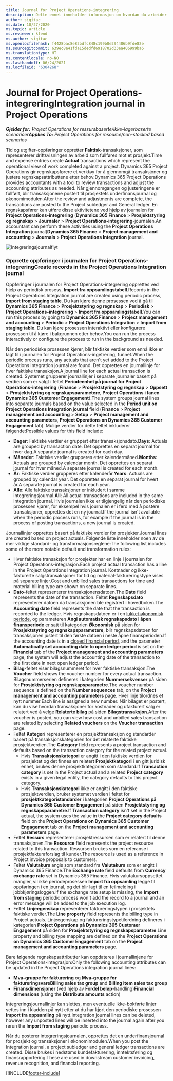 ```yaml
---
title: Journal for Project Operations-integrering
description: Dette emnet inneholder informasjon om hvordan du arbeider med integreringsjournalen i Project Operations.
author: sigitac
ms.date: 10/27/2020
ms.topic: article
ms.reviewer: kfend
ms.author: sigitac
ms.openlocfilehash: f4428bac8e82bdfc848c199b0e294486b9fde82e
ms.sourcegitcommit: 639ec8a41fda15dedfd6918702d33ea406999ba6
ms.translationtype: HT
ms.contentlocale: nb-NO
ms.lasthandoff: 06/24/2021
ms.locfileid: "6304268"
---
```

# <a name="integration-journal-in-project-operations"></a><span data-ttu-id="d6dae-103">Journal for Project Operations-integrering</span><span class="sxs-lookup"><span data-stu-id="d6dae-103">Integration journal in Project Operations</span></span>

<span data-ttu-id="d6dae-104">_**Gjelder for:** Project Operations for ressursbaserte/ikke-lagerbaserte scenarioer_</span><span class="sxs-lookup"><span data-stu-id="d6dae-104">_**Applies To:** Project Operations for resource/non-stocked based scenarios_</span></span>

<span data-ttu-id="d6dae-105">Tid og utgifter-oppføringer oppretter **Faktisk**-transaksjoner, som representerer driftsvisningen av arbeid som fullføres mot et prosjekt.</span><span class="sxs-lookup"><span data-stu-id="d6dae-105">Time and expense entries create **Actual** transactions which represent the operational view of work completed against a project.</span></span> <span data-ttu-id="d6dae-106">Dynamics 365 Project Operations gir regnskapsførere et verktøy for å gjennomgå transaksjoner og justere regnskapsattributtene etter behov.</span><span class="sxs-lookup"><span data-stu-id="d6dae-106">Dynamics 365 Project Operations provides accountants with a tool to review transactions and adjust the accounting attributes as needed.</span></span> <span data-ttu-id="d6dae-107">Når gjennomgangen og justeringene er fullført, blir transaksjonene postert til prosjektets underfinansjournal og økonomimodulen.</span><span class="sxs-lookup"><span data-stu-id="d6dae-107">After the review and adjustments are complete, the transactions are posted to the Project subledger and General ledger.</span></span> <span data-ttu-id="d6dae-108">En regnskapsfører kan utføre disse aktivitetene ved hjelp av journalen for **Project Operations-integrering** (**Dynamics 365 Finance** > **Prosjektstyring og regnskap** > **Journaler** > **Project Operations-integrering**-journalen.</span><span class="sxs-lookup"><span data-stu-id="d6dae-108">An accountant can perform these activities using the **Project Operations Integration** journal(**Dynamics 365 Finance** > **Project management and accounting** > **Journals** > **Project Operations Integration** journal.</span></span>

![Integreringsjournalflyt](./media/IntegrationJournal.png)

### <a name="create-records-in-the-project-operations-integration-journal"></a><span data-ttu-id="d6dae-110">Opprette oppføringer i journalen for Project Operations-integrering</span><span class="sxs-lookup"><span data-stu-id="d6dae-110">Create records in the Project Operations Integration journal</span></span>

<span data-ttu-id="d6dae-111">Oppføringer i journalen for Project Operations-integrering opprettes ved hjelp av periodisk prosess, **Import fra oppsamlingstabell**.</span><span class="sxs-lookup"><span data-stu-id="d6dae-111">Records in the Project Operations Integration journal are created using periodic process, **Import from staging table**.</span></span> <span data-ttu-id="d6dae-112">Du kan kjøre denne prosessen ved å gå til **Dynamics 365 Finance** > **Prosjektstyring og regnskap** > **Periodisk** > **Project Operations-integrering** > **Import fra oppsamlingstabell**.</span><span class="sxs-lookup"><span data-stu-id="d6dae-112">You can run this process by going to **Dynamics 365 Finance** > **Project management and accounting** > **Periodic** > **Project Operations Integration** > **Import from staging table**.</span></span> <span data-ttu-id="d6dae-113">Du kan kjøre prosessen interaktivt eller konfigurere prosessen til å kjøre i bakgrunnen etter behov.</span><span class="sxs-lookup"><span data-stu-id="d6dae-113">You can run the process interactively or configure the process to run in the background as needed.</span></span>

<span data-ttu-id="d6dae-114">Når den periodiske prosessen kjører, blir faktiske verdier som ennå ikke er lagt til i journalen for Project Operations-ingetrering, funnet.</span><span class="sxs-lookup"><span data-stu-id="d6dae-114">When the periodic process runs, any actuals that aren't yet added to the Project Operations Integration journal are found.</span></span> <span data-ttu-id="d6dae-115">Det opprettes en journallinje for hver faktiske transaksjon.</span><span class="sxs-lookup"><span data-stu-id="d6dae-115">A journal line for each actual transaction is created.</span></span>
<span data-ttu-id="d6dae-116">Systemet grupperer journallinjer i separate journaler basert på verdien som er valgt i feltet **Periodeenhet på journal for Project Operations-integrering** (**Finance** > **Prosjektstyring og regnskap** > **Oppsett** > **Prosjektstyring og regnskapsparametere**, **Project Operations i fanen Dynamics 365 Customer Engagement**).</span><span class="sxs-lookup"><span data-stu-id="d6dae-116">The system groups journal lines into separate journals based on the value selected in the **Period unit on Project Operations Integration journal** field (**Finance** > **Project management and accounting** > **Setup** > **Project management and accounting parameters**, **Project Operations on Dynamics 365 Customer Engagement** tab).</span></span> <span data-ttu-id="d6dae-117">Mulige verdier for dette feltet inkluderer følgende:</span><span class="sxs-lookup"><span data-stu-id="d6dae-117">Possible values for this field include:</span></span>

  - <span data-ttu-id="d6dae-118">**Dager**: Faktiske verdier er gruppert etter transaksjonsdato.</span><span class="sxs-lookup"><span data-stu-id="d6dae-118">**Days**: Actuals are grouped by transaction date.</span></span> <span data-ttu-id="d6dae-119">Det opprettes en separat journal for hver dag.</span><span class="sxs-lookup"><span data-stu-id="d6dae-119">A separate journal is created for each day.</span></span>
  - <span data-ttu-id="d6dae-120">**Måneder**: Faktiske verdier grupperes etter kalendermåned.</span><span class="sxs-lookup"><span data-stu-id="d6dae-120">**Months**: Actuals are grouped by calendar month.</span></span> <span data-ttu-id="d6dae-121">Det opprettes en separat journal for hver måned.</span><span class="sxs-lookup"><span data-stu-id="d6dae-121">A separate journal is created for each month.</span></span>
  - <span data-ttu-id="d6dae-122">**År**: Faktiske verdier grupperes etter kalenderår.</span><span class="sxs-lookup"><span data-stu-id="d6dae-122">**Years**: Actuals are grouped by calendar year.</span></span> <span data-ttu-id="d6dae-123">Det opprettes en separat journal for hvert år.</span><span class="sxs-lookup"><span data-stu-id="d6dae-123">A separate journal is created for each year.</span></span>
  - <span data-ttu-id="d6dae-124">**Alle**: Alle faktiske transaksjoner er inkludert i samme integreringsjournal.</span><span class="sxs-lookup"><span data-stu-id="d6dae-124">**All**: All actual transactions are included in the same integration journal.</span></span> <span data-ttu-id="d6dae-125">Hvis journalen ikke er tilgjengelig når den periodiske prosessen kjører, for eksempel hvis journalen er i ferd med å postere transaksjoner, opprettes det en ny journal.</span><span class="sxs-lookup"><span data-stu-id="d6dae-125">If the journal isn't available when the periodic process runs, for example if the journal is in the process of posting transactions, a new journal is created.</span></span>

<span data-ttu-id="d6dae-126">Journallinjer opprettes basert på faktiske verdier for prosjekter.</span><span class="sxs-lookup"><span data-stu-id="d6dae-126">Journal lines are created based on project actuals.</span></span> <span data-ttu-id="d6dae-127">Følgende liste inneholder noen av de mer viktige standard- og transformasjonsreglene:</span><span class="sxs-lookup"><span data-stu-id="d6dae-127">The following list includes some of the more notable default and transformation rules:</span></span>

  - <span data-ttu-id="d6dae-128">Hver faktiske transaksjon for prosjekter har en linje i journalen for Project Operations-integrasjon.</span><span class="sxs-lookup"><span data-stu-id="d6dae-128">Each project actual transaction has a line in the Project Operations Integration journal.</span></span> <span data-ttu-id="d6dae-129">Kostnader og ikke-fakturerte salgstransaksjoner for tid og material-faktureringstype vises på separate linjer.</span><span class="sxs-lookup"><span data-stu-id="d6dae-129">Cost and unbilled sales transactions for time and material billing type are shown on separate lines.</span></span>
  - <span data-ttu-id="d6dae-130">**Dato**-feltet representerer transaksjonensdatoen.</span><span class="sxs-lookup"><span data-stu-id="d6dae-130">The **Date** field represents the date of the transaction.</span></span> <span data-ttu-id="d6dae-131">Feltet **Regnskapsdato** representerer datoen da transaksjonen ble registrert i hovedboken.</span><span class="sxs-lookup"><span data-stu-id="d6dae-131">The **Accounting date** field represents the date that the transaction is recorded to the ledger.</span></span> <span data-ttu-id="d6dae-132">Hvis regnskapsdatoen er i en [lukket økonomisk periode](/dynamics365/finance/general-ledger/close-general-ledger-at-period-end), og parameteren **Angi automatisk regnskapsdato i åpen finansperiode** er satt til kategorien **Økonomisk** på siden for **Prosjektstyring og regnskapsparametere**, blir regnskapsdatoen for transaksjonen justert til den første datoen i neste åpne finansperioden.</span><span class="sxs-lookup"><span data-stu-id="d6dae-132">If the accounting date is in a [closed financial period](/dynamics365/finance/general-ledger/close-general-ledger-at-period-end), and the parameter **Automatically set accounting date to open ledger period** is set on the **Financial** tab of the **Project management and accounting parameters** page, the system will adjust the accounting date of the transaction to the first date in next open ledger period.</span></span>
  - <span data-ttu-id="d6dae-133">**Bilag**-feltet viser bilagsnummeret for hver faktiske transaksjon.</span><span class="sxs-lookup"><span data-stu-id="d6dae-133">The **Voucher** field shows the voucher number for every actual transaction.</span></span> <span data-ttu-id="d6dae-134">Bilagsnummerserien defineres i kategorien **Nummersekvenser** på siden for **Prosjektstyring og regnskapsparametre**.</span><span class="sxs-lookup"><span data-stu-id="d6dae-134">The voucher number sequence is defined on the **Number sequences** tab, on the **Project management and accounting parameters** page.</span></span> <span data-ttu-id="d6dae-135">Hver linje tilordnes et nytt nummer.</span><span class="sxs-lookup"><span data-stu-id="d6dae-135">Each line is assigned a new number.</span></span> <span data-ttu-id="d6dae-136">Når bilaget er postert, kan du vise hvordan transaksjoner for kostnader og ufakturert salg er relatert ved å velge **Relaterte bilag** på siden **Bilagstransaksjon**.</span><span class="sxs-lookup"><span data-stu-id="d6dae-136">After the voucher is posted, you can view how cost and unbilled sales transaction are related by selecting **Related vouchers** on the **Voucher transaction** page.</span></span>
  - <span data-ttu-id="d6dae-137">Feltet **Kategori** representerer en prosjekttransaksjon og standarder basert på transaksjonskategorien for det relaterte faktiske prosjektverdien.</span><span class="sxs-lookup"><span data-stu-id="d6dae-137">The **Category** field represents a project transaction and defaults based on the transaction category for the related project actual.</span></span>
    - <span data-ttu-id="d6dae-138">Hvis **Transaksjonskategori** er angitt i den faktiske verdien for prosjektet og det finnes en relatert **Prosjektkategori** i en gitt juridisk enhet, brukes denne prosjektkategorien som standard.</span><span class="sxs-lookup"><span data-stu-id="d6dae-138">If **Transaction category** is set in the Project actual and a related **Project category** exists in a given legal entity, the category defaults to this project category.</span></span>
    - <span data-ttu-id="d6dae-139">Hvis **Transaksjonskategori** ikke er angitt i den faktiske prosjektverdien, bruker systemet verdien i feltet for **prosjektkategoristandarder** i kategorien **Project Operations på Dynamics 365 Customer Engagement** på siden **Prosjektstyring og regnskapsparametre**.</span><span class="sxs-lookup"><span data-stu-id="d6dae-139">If **Transaction category** isn't set in the Project actual, the system uses the value in the **Project category defaults** field on the **Project Operations on Dynamics 365 Customer Engagement** tab on the **Project management and accounting parameters** page.</span></span>
  - <span data-ttu-id="d6dae-140">Feltet **Ressurs** representerer prosjektressursen som er relatert til denne transaksjonen.</span><span class="sxs-lookup"><span data-stu-id="d6dae-140">The **Resource** field represents the project resource related to this transaction.</span></span> <span data-ttu-id="d6dae-141">Ressursen brukes som en referanse i prosjektfakturaforslag til kunder.</span><span class="sxs-lookup"><span data-stu-id="d6dae-141">The resource is used as a reference in Project invoice proposals to customers.</span></span>
  - <span data-ttu-id="d6dae-142">Feltet **Valutakurs** angis som standard fra **Valutakurs** som er angitt i Dynamics 365 Finance.</span><span class="sxs-lookup"><span data-stu-id="d6dae-142">The **Exchange rate** field defaults from **Currency exchange rate** set in Dynamics 365 Finance.</span></span> <span data-ttu-id="d6dae-143">Hvis valutakursoppsettet mangler, vil ikke periodeprosessen **Import fra oppsamling** legge til oppføringen i en journal, og det blir lagt til en feilmelding i jobbkjøringsloggen.</span><span class="sxs-lookup"><span data-stu-id="d6dae-143">If the exchange rate setup is missing, the **Import from staging** periodic process won't add the record to a journal and an error message will be added to the job execution log.</span></span>
  - <span data-ttu-id="d6dae-144">Feltet **Linjeegenskap** representerer faktureringstypen i prosjektets faktiske verdier.</span><span class="sxs-lookup"><span data-stu-id="d6dae-144">The **Line property** field represents the billing type in Project actuals.</span></span> <span data-ttu-id="d6dae-145">Linjeegenskap og faktureringstypetilordning defineres i kategorien **Project Operations på Dynamics 365 Customer Engagement** på siden for **Prosjektstyring og regnskapsparametre**.</span><span class="sxs-lookup"><span data-stu-id="d6dae-145">Line property and billing type mapping are defined on the **Project Operations on Dynamics 365 Customer Engagement** tab on the **Project management and accounting parameters** page.</span></span>

<span data-ttu-id="d6dae-146">Bare følgende regnskapsattributter kan oppdateres i journallinjene for Project Operations-integrasjon:</span><span class="sxs-lookup"><span data-stu-id="d6dae-146">Only the following accounting attributes can be updated in the Project Operations integration journal lines:</span></span>

- <span data-ttu-id="d6dae-147">**Mva-gruppe for fakturering** og **Mva-gruppe for faktureringsvare**</span><span class="sxs-lookup"><span data-stu-id="d6dae-147">**Billing sales tax group** and **Billing item sales tax group**</span></span>
- <span data-ttu-id="d6dae-148">**Finansdimensjoner** (ved hjelp av **Fordel beløp**-handling)</span><span class="sxs-lookup"><span data-stu-id="d6dae-148">**Financial dimensions** (using the **Distribute amounts** action)</span></span>

<span data-ttu-id="d6dae-149">Integreringsjournallinjer kan slettes, men eventuelle ikke-bokførte linjer settes inn i kladden på nytt etter at du har kjørt den periodiske prosessen **Import fra oppsamling** på nytt.</span><span class="sxs-lookup"><span data-stu-id="d6dae-149">Integration journal lines can be deleted, however any unposted lines will be inserted into the journal again after you rerun the **Import from staging** periodic process.</span></span>

<span data-ttu-id="d6dae-150">Når du posterer integreringsjournalen, opprettes det en underfinansjournal for prosjekt og transaksjoner i økonomimodulen.</span><span class="sxs-lookup"><span data-stu-id="d6dae-150">When you post the Integration journal, a project subledger and general ledger transactions are created.</span></span> <span data-ttu-id="d6dae-151">Disse brukes i nedstøms kundefakturering, inntektsføring og finansrapportering.</span><span class="sxs-lookup"><span data-stu-id="d6dae-151">These are used in downstream customer invoicing, revenue recognition, and financial reporting.</span></span>


[!INCLUDE[footer-include](../includes/footer-banner.md)]
